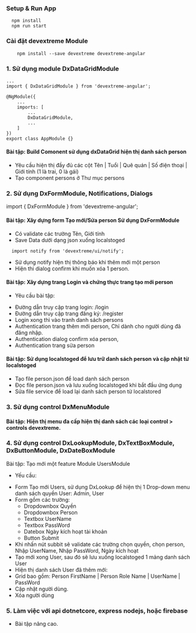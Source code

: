 ### Setup & Run App
```
  npm install
  npm run start
```

### Cài đặt devextreme Module
```
	npm install --save devextreme devextreme-angular
```

### 1. Sử dụng module DxDataGridModule
```
...
import { DxDataGridModule } from 'devextreme-angular';

@NgModule({
    ...
    imports: [
        ...
        DxDataGridModule,
        ...
    ]
})
export class AppModule {}
```
#### Bài tập: Build Comonent sử dụng dxDataGrid hiện thị danh sách person

- Yêu cầu hiện thị đầy đủ các cột
Tên | Tuổi | Quê quán | Số điện thoại | Giới tính (1  là trai, 0 là gái)
- Tạo component persons ở Thư mục persons

### 2. Sử dụng DxFormModule, Notifications, Dialogs
import { DxFormModule } from 'devextreme-angular';

#### Bài tập: Xây dựng form Tạo mới/Sửa person Sử dụng DxFormModule
- Có validate các trường Tên, Giới tính
- Save Data dưới dạng json xuống localstoged

```
  import notify from 'devextreme/ui/notify';
```
- Sử dụng notify hiện thị thông báo khi thêm mới một person
- Hiện thi dialog confirm khi muốn xóa 1 person.

#### Bài tập: Xây dựng trang Login và chứng thực trang tạo mới person
* Yêu cầu bài tập:
- Đường dẫn truy cập trang login: /login
- Đường dẫn truy cập trang đăng ký: /register
- Login xong thì vào tranh danh sách persons
- Authentication trang thêm mới person, Chỉ dành cho người dùng đã đăng nhập.
- Authentication dialog confirm xóa person,
- Authentication trang sửa person

#### Bài tập: Sử dụng localstoged để lưu trữ danh sách person và cập nhật từ localstoged
- Tạo file person.json để load danh sách person
- Đọc file person.json và lưu xuống localstoged khi bắt đầu ứng dụng
- Sửa file service để load lại danh sách person từ localstored

### 3. Sử dụng control DxMenuModule
#### Bài tập: Hiện thị menu đa cấp hiện thị danh sách các loại control > controls devextreme.

### 4. Sử dụng control DxLookupModule, DxTextBoxModule, DxButtonModule, DxDateBoxModule
Bài tập: Tạo mới một feature Module UsersModule
* Yếu cầu:
- Form Tạo mới Users, sử dụng DxLookup để hiện thị 1 Drop-down menu danh sách quyền User: Admin, User
- Form gồm các trường:
  - Dropdownbox Quyền
  - Dropdownbox Person
  - Textbox UserName
  - Textbox PassWord
  - Datebox Ngày kích hoạt tài khoản
  - Button Submit
- Khi nhấn nút subbit sẽ validate các trường chọn quyền, chọn person, Nhập UserName, Nhập PassWord, Ngày kích hoạt
- Tạo mới xong User, sau đó sẽ lưu xuống localstoged 1 mảng danh sách User
- Hiện thị danh sách User đã thêm mới: 
- Grid bao gồm: Person FirstName | Person Role Name | UserName | PassWord 
- Cập nhật người dùng.
- Xóa người dùng

### 5. Làm việc với api dotnetcore, express nodejs, hoặc firebase
- Bài tập nâng cao.


